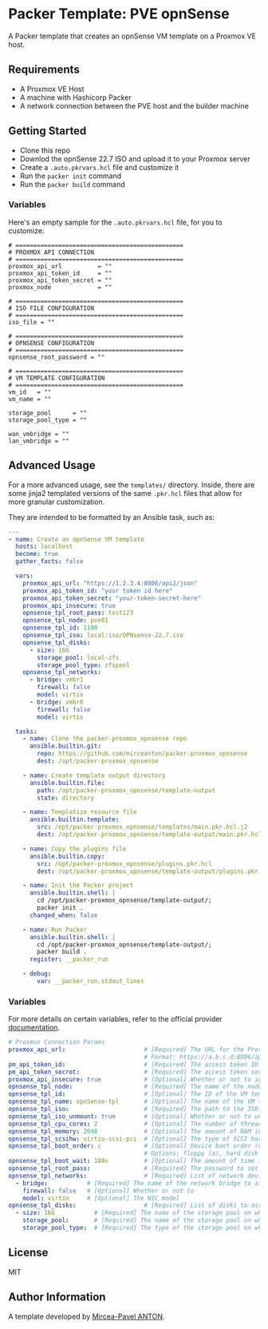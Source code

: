 # Packer Template: PVE opnSense

A Packer template that creates an opnSense VM template on a Proxmox VE host.

## Requirements

- A Proxmox VE Host
- A machine with Hashicorp Packer
- A network connection between the PVE host and the builder machine

## Getting Started

- Clone this repo
- Downlod the opnSense 22.7 ISO and upload it to your Proxmox server
- Create a `.auto.pkrvars.hcl` file and customize it
- Run the `packer init` command
- Run the `packer build` command

### Variables

Here's an empty sample for the `.auto.pkrvars.hcl` file, for you to customize:

```hcl
# ===============================================
# PROXMOX API CONNECTION
# ===============================================
proxmox_api_url          = ""
proxmox_api_token_id     = ""
proxmox_api_token_secret = ""
proxmox_node             = ""

# ===============================================
# ISO FILE CONFIGURATION
# ===============================================
iso_file = ""

# ===============================================
# OPNSENSE CONFIGURATION
# ===============================================
opnsense_root_password = ""

# ===============================================
# VM TEMPLATE CONFIGURATION
# ===============================================
vm_id   = ""
vm_name = ""

storage_pool      = ""
storage_pool_type = ""

wan_vmbridge = ""
lan_vmbridge = ""
```

## Advanced Usage

For a more advanced usage, see the `templates/` directory. Inside, there are some jinja2 templated versions of the same `.pkr.hcl` files that allow for more granular customization.

They are intended to be formatted by an Ansible task, such as:

``` yaml
---
- name: Create an opnSense VM template
  hosts: localhost
  become: true
  gather_facts: false

  vars:
    proxmox_api_url: "https://1.2.3.4:8006/api2/json"
    proxmox_api_token_id: "your token id here"
    proxmox_api_token_secret: "your-token-secret-here"
    proxmox_api_insecure: true
    opnsense_tpl_root_pass: test123
    opnsense_tpl_node: pve01
    opnsense_tpl_id: 1100
    opnsense_tpl_iso: local:iso/OPNsense-22.7.iso
    opnsense_tpl_disks:
      - size: 16G
        storage_pool: local-zfs
        storage_pool_type: zfspool
    opnsense_tpl_networks:
      - bridge: vmbr1
        firewall: false
        model: virtio
      - bridge: vmbr0
        firewall: false
        model: virtio

  tasks:
    - name: Clone the packer-proxmox_opnsense repo
      ansible.builtin.git:
        repo: https://github.com/mirceanton/packer-proxmox_opnsense
        dest: /opt/packer-proxmox_opnsense

    - name: Create template output directory
      ansible.builtin.file:
        path: /opt/packer-proxmox_opnsense/template-output
        state: directory

    - name: Templatize resource file
      ansible.builtin.template:
        src: /opt/packer-proxmox_opnsense/templates/main.pkr.hcl.j2
        dest: /opt/packer-proxmox_opnsense/template-output/main.pkr.hcl

    - name: Copy the plugins file
      ansible.builtin.copy:
        src: /opt/packer-proxmox_opnsense/plugins.pkr.hcl
        dest: /opt/packer-proxmox_opnsense/template-output/plugins.pkr.hcl

    - name: Init the Packer project
      ansible.builtin.shell: |
        cd /opt/packer-proxmox_opnsense/template-output/;
        packer init .
      changed_when: false

    - name: Run Packer
      ansible.builtin.shell: |
        cd /opt/packer-proxmox_opnsense/template-output/;
        packer build .
      register: __packer_run

    - debug:
        var: __packer_run.stdout_lines
```

### Variables

For more details on certain variables, refer to the official provider [documentation](https://registry.terraform.io/providers/toowoxx/packer/latest/docs).

``` yaml
# Proxmox Connection Params
proxmox_api_url:                      # [Required] The URL for the Proxmox API endpoint
                                      # Format: https://a.b.c.d:8006/api2/json
pm_api_token_id:                      # [Required] The access token ID
pm_api_token_secret:                  # [Required] The access token secret
proxmox_api_insecure: true            # [Optional] Whether or not to ignore self signed certs.
opnsense_tpl_node:                    # [Required] The name of the node on which to deploy the VM
opnsense_tpl_id:                      # [Optional] The ID of the VM template
opnsense_tpl_name: opnSense-tpl       # [Optional] The name of the VM template
opnsense_tpl_iso:                     # [Required] The path to the ISO file, including the storage device
opnsense_tpl_iso_unmount: true        # [Optional] Whether or not to unmount the ISO at the end
opnsense_tpl_cpu_cores: 2             # [Optional] The number of threads to assign to the VM
opnsense_tpl_memory: 2048             # [Optional] The amount of RAM in mb to assign to the VM
opnsense_tpl_scsihw: virtio-scsi-pci  # [Optional] The type of SCSI hardware
opnsense_tpl_boot_order: c            # [Optional] Device boot order (disk -> dvd -> network)
                                      # Options: floppy (a), hard disk (c), CD-ROM (d), or network (n).
opnsense_tpl_boot_wait: 180s          # [Optional] The amount of time to wait for the installer to start
opnsense_tpl_root_pass:               # [Required] The password to set for the root user
opnsense_tpl_networks:                # [Required] List of network devices
  - bridge:           # [Required] The name of the network bridge to attach to. (vmbr0, vmbr1 etc)
    firewall: false   # [Optional] Whether or not to 
    model: virtio     # [Optional] The NIC model
opnsense_tpl_disks:                   # [Required] List of disks to assign to the VM
  - size: 16G           # [Required] The name of the storage pool on which to store the disk
    storage_pool:       # [Required] The name of the storage pool on which to store the disk
    storage_pool_type:  # [Required] The type of the storage pool on which to store the disk
```

## License

MIT

## Author Information

A template developed by [Mircea-Pavel ANTON](https://www.mirceanton.com).
